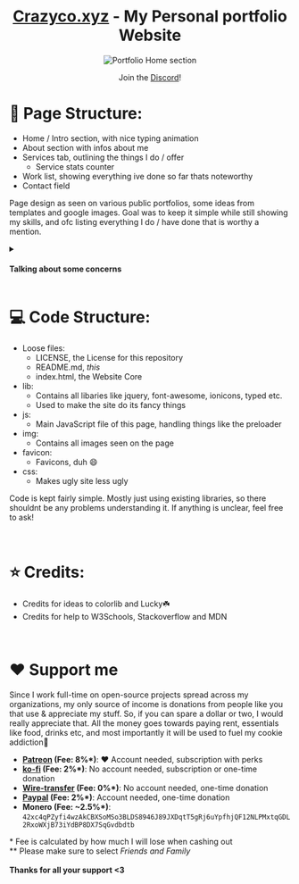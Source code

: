 <h1 align="center"><a href="https://crazyco.xyz" target="_blank">Crazyco.xyz</a> - My Personal portfolio Website</h1>
<div align="center">
 <img src="https://github.com/ClaraCrazy/Portfolio/assets/55334727/262b7058-c967-4c8a-bb84-62827f0d01a6" alt="Portfolio Home section">
</div>

<p align="center">Join the <a href="https://discord.gg/crazyco" target="_blank">Discord</a>!</p>


# 📰 Page Structure:

- Home / Intro section, with nice typing animation
- About section with infos about me
- Services tab, outlining the things I do / offer
  - Service stats counter
- Work list, showing everything ive done so far thats noteworthy
- Contact field

Page design as seen on various public portfolios, some ideas from templates and google images. Goal was to keep it simple while still showing my skills, and ofc listing everything I do / have done that is worthy a mention.

<details>
  <summary><h4>Talking about some concerns</h4></summary>

 - "You shouldnt put your name or phone number out there"
   - Please. I'm no longer a child. I run a public organization, my name is on various documents that are public, even on two press releases. I have nothing to hide anymore, those days are over. And that number is in a dead phone.
   
 - "Arent you worried that people will find things about you through those employers listed?"
   - Same as above. Go on, if you have a desire to aquire information about me, go right ahead. But you could also always just ask me.
</details>


# 💻 Code Structure:

- Loose files:
  - LICENSE, the License for this repository
  - README.md, *this*
  - index.html, the Website Core
- lib:
  - Contains all libaries like jquery, font-awesome, ionicons, typed etc.
  - Used to make the site do its fancy things
- js:
  - Main JavaScript file of this page, handling things like the preloader
- img:
  - Contains all images seen on the page
- favicon:
  - Favicons, duh 😄
- css:
  - Makes ugly site less ugly

Code is kept fairly simple. Mostly just using existing libraries, so there shouldnt be any problems understanding it. If anything is unclear, feel free to ask!

<br>
 
# ⭐ Credits:
- Credits for ideas to colorlib and Lucky☘️
- Credits for help to W3Schools, Stackoverflow and MDN

<br>

# ❤️ Support me

<!--
Pwease support me >.<
-->  

<p>Since I work full-time on open-source projects spread across my organizations, my only source of income is donations from people like you that use & appreciate my stuff. So, if you can spare a dollar or two, I would really appreciate that. All the money goes towards paying rent, essentials like food, drinks etc, and most importantly it will be used to fuel my cookie addiction🍪<br></p>

- **[Patreon](https://patreon.com/crazyco) (Fee: 8%\*)**: ❤️ Account needed, subscription with perks
- **[ko-fi](https://ko-fi.com/crazyco) (Fee: 2%\*)**: No account needed, subscription or one-time donation
- **[Wire-transfer](https://bunq.me/ClaraK) (Fee: 0%\*)**: No account needed, one-time donation
- **[Paypal](https://paypal.me/ClaraCrazy) (Fee: 2%\*)**: Account needed, one-time donation
- **Monero (Fee: ~2.5%\*)**: `42xc4qPZyfi4wzAkCBXSoMSo3BLDS8946J89JXDqtT5gRj6uYpfhjQF12NLPMxtqGDL2RxoWXjB73iYdBP8DX7SqGvdbdtb`<br>

\* Fee is calculated by how much I will lose when cashing out<br>
\*\* Please make sure to select *Friends and Family*<br><br>
**Thanks for all your support <3**

